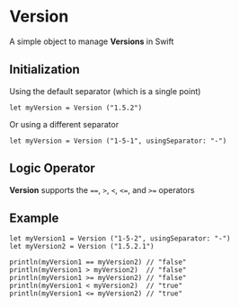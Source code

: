 # Version

A simple object to manage **Versions** in Swift

## Initialization

Using the default separator (which is a single point)
```
let myVersion = Version ("1.5.2")
```

Or using a different separator
```
let myVersion = Version ("1-5-1", usingSeparator: "-")
```

## Logic Operator

**Version** supports the ```==```, ```>```, ```<```, ```<=```, and ```>=``` operators


## Example

```
let myVersion1 = Version ("1-5-2", usingSeparator: "-")
let myVersion2 = Version ("1.5.2.1")

println(myVersion1 == myVersion2) // "false"
println(myVersion1 > myVersion2)  // "false"
println(myVersion1 >= myVersion2) // "false"
println(myVersion1 < myVersion2)  // "true"
println(myVersion1 <= myVersion2) // "true"
```
